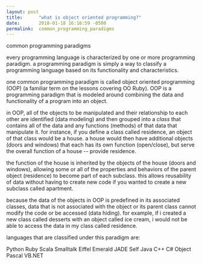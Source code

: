 ```yaml
---
layout: post
title:      "what is object oriented programming?"
date:       2018-01-18 16:16:59 -0500
permalink:  common_programming_paradigms
---
```


common programming paradigms

every programming language is characterized by one or more programming paradigm. a programming paradigm is simply a way to classify a programming language based on its functionality and characteristics.

one common programming paradigm is called object oriented programming (OOP) (a familiar term on the lessons covering OO Ruby). OOP is a programming paradigm that is modeled around combining the data and functionality of a program into an object.

in OOP, all of the objects to be manipulated and their relationship to each other are identified (data modeling) and then grouped into a *class* that contains all of the data and any functions (methods) of that data that manipulate it. for instance, if you define a class called residence, an object of that class would be a house. a house would then have additional objects (doors and windows) that each has its own function (open/close), but serve the overall function of a house -- provide residence.

the function of the house is inherited by the objects of the house (doors and windows), allowing some or all of the properties and behaviors of the parent object (residence) to become part of each subclass. this allows reusability of data without having to create new code if you wanted to create a new subclass called apartment.

because the data of the objects in OOP is predefined in its associated classes, data that is not associated with the object or its parent class cannot modify the code or be accessed (data hiding). for example, if i created a new class called desserts with an object called ice cream, i would not be able to access the data in my class called residence.

languages that are classified under this paradigm are:

Python
Ruby
Scala
Smalltalk
Eiffel
Emerald
JADE
Self
Java
C++
C#
Object Pascal
VB.NET


